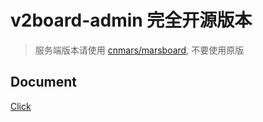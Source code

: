 # v2board-admin 完全开源版本
> 服务端版本请使用 [cnmars/marsboard](https://github.com/cnmars/marsboard), 不要使用原版

## Document
[Click](https://github.com/cnmars/marsboard-admin/wiki/%E5%AE%89%E8%A3%85)